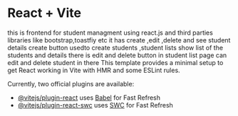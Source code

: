 # React + Vite
this is frontend for student managment using react.js and third parties libraries like bootstrap,toastfiy etc
it has create ,edit ,delete and see student details 
create button usedto create students ,student lists show list of the students and details 
there is edit and delete button in student list page can edit and delete student in there
This template provides a minimal setup to get React working in Vite with HMR and some ESLint rules.

Currently, two official plugins are available:

- [@vitejs/plugin-react](https://github.com/vitejs/vite-plugin-react/blob/main/packages/plugin-react/README.md) uses [Babel](https://babeljs.io/) for Fast Refresh
- [@vitejs/plugin-react-swc](https://github.com/vitejs/vite-plugin-react-swc) uses [SWC](https://swc.rs/) for Fast Refresh
